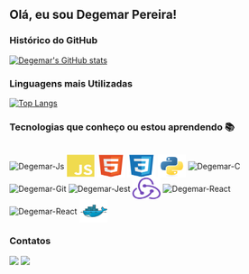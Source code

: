 ## Olá, eu sou Degemar Pereira!

### Histórico do GitHub
[![Degemar's GitHub stats](https://github-readme-stats.vercel.app/api?username=degemarps)](https://github.com/degemarps/github-readme-stats)

### Linguagens mais Utilizadas
[![Top Langs](https://github-readme-stats.vercel.app/api/top-langs/?username=degemarps&layout=compact&theme=dark)](https://github.com/degemarps/github-readme-stats) 
  
### Tecnologias que conheço ou estou aprendendo :books:
  
<div style="display: inline_block"><br>
  <img align="center" alt="Degemar-Js" height="40" width="50" src="https://cdn.jsdelivr.net/gh/devicons/devicon/icons/linux/linux-original.svg" />
  <img align="center" alt="Degemar-Js" height="40" width="50" src="https://raw.githubusercontent.com/devicons/devicon/master/icons/javascript/javascript-plain.svg">
  <img align="center" alt="Degemar-HTML" height="40" width="50" src="https://raw.githubusercontent.com/devicons/devicon/master/icons/html5/html5-original.svg">
  <img align="center" alt="Degemar-CSS" height="40" width="50" src="https://raw.githubusercontent.com/devicons/devicon/master/icons/css3/css3-original.svg">
  <img align="center" alt="Degemar-Python" height="40" width="50" src="https://raw.githubusercontent.com/devicons/devicon/master/icons/python/python-original.svg">
  <img align="center" alt="Degemar-C" height="40" width="50" src="https://cdn.jsdelivr.net/gh/devicons/devicon/icons/c/c-plain.svg" />
  <img align="center" alt="Degemar-Git" height="40" width="50" src="https://cdn.jsdelivr.net/gh/devicons/devicon/icons/git/git-original.svg" />
  <img align="center" alt="Degemar-Jest" height="40" width="50" src="https://cdn.jsdelivr.net/gh/devicons/devicon/icons/jest/jest-plain.svg" />
  <img align="center" alt="Degemar-Redux" height="40" width="50" src="https://raw.githubusercontent.com/devicons/devicon/b7a4cc6c8248538da219c03d704d9c2a190c4509/icons/redux/redux-original.svg" />
  <img align="center" alt="Degemar-React" height="40" width="50" src="https://cdn.jsdelivr.net/gh/devicons/devicon/icons/react/react-original.svg" />
  <img align="center" alt="Degemar-React" height="40" width="50" src="https://cdn.jsdelivr.net/gh/devicons/devicon/icons/nodejs/nodejs-original.svg" />
  <img align="center" alt="Degemar-Docker" height="40" width="50" src="https://raw.githubusercontent.com/devicons/devicon/b7a4cc6c8248538da219c03d704d9c2a190c4509/icons/docker/docker-original.svg" />
</div>
  
### Contatos
  
<div>
  <a href = "mailto:degemarpereira@gmail.com"><img src="https://img.shields.io/badge/-Gmail-%23333?style=for-the-badge&logo=gmail&logoColor=white" target="blank"></a>
  <a href="https://www.linkedin.com/in/degemar-pereira-da-silva-464162128/" target="blank"><img src="https://img.shields.io/badge/-LinkedIn-%230077B5?style=for-the-badge&logo=linkedin&logoColor=white" target="blank"></a> 
</div>
